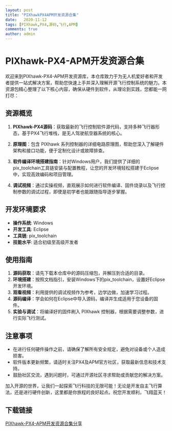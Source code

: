 ```yaml
---
layout: post
title: "PIXhawkPX4APM开发资源合集"
date:   2020-11-12
tags: [PIXhawk,PX4,源码,飞行,APM]
comments: true
author: admin
---
```

# PIXhawk-PX4-APM开发资源合集

欢迎来到PIXhawk-PX4-APM开发资源库，本仓库致力于为无人机爱好者和开发者提供一站式解决方案，帮助您快速上手并深入理解开源飞行控制系统的魅力。本资源包精心整理了以下核心内容，确保从硬件到软件，从理论到实践，您都能一网打尽：

## 资源概览

1. **PIXhawk-PX4源码**：获取最新的飞行控制软件源代码，支持多种飞行器形态，基于PX4飞行堆栈，是无人驾驶航空器系统的核心。

2. **原理图**：包含 PIXhawk 系列控制器的详细电路原理图，帮助您深入了解硬件架构和接口功能，便于定制化设计或故障排查。

3. **软件编译环境搭建指南**：针对Windows用户，我们提供了详细的pix_toolchain工具链安装与配置教程，让您的开发环境轻松搭建于Eclipse中，实现高效编码和项目管理。

4. **调试视频**：通过实操视频，直观展示如何进行软件编译、固件烧录以及飞行控制参数的调试过程，即使是初学者也能跟随指导逐步掌握。

## 开发环境要求

- **操作系统**: Windows
- **开发工具**: Eclipse
- **工具链**: pix_toolchain
- **技能水平**: 适合初级至高级开发者

## 使用指南

1. **源码获取**：请先下载本仓库中的源码压缩包，并解压到合适的目录。
2. **环境搭建**：按照文档指引，安装Windows下的pix_toolchain，设置好Eclipse开发环境。
3. **观看视频**：利用提供的调试视频作为参考，边学边做，加速学习过程。
4. **源码编译**：学会如何在Eclipse中导入源码，编译并生成适用于您设备的固件。
5. **实验与调试**：将编译好的固件刷入 PIXhawk 控制器，根据需要调整参数，进行实际飞行测试。

## 注意事项

- 在进行任何硬件操作之前，请确保了解所有安全规定，避免对设备或个人造成损害。
- 软件版本更新频繁，请适时关注PX4及APM官方社区，获取最新信息和技术支持。
- 鼓励社区交流，遇到问题时，可通过开源社区寻求帮助或贡献您的解决方案。

加入开源的世界，让我们一起探索飞行科技的无限可能！无论是开发自主飞行算法，还是进行硬件创新，这里都是你旅程的良好起点。祝您开发顺利，飞翔蓝天！

## 下载链接

[PIXhawk-PX4-APM开发资源合集分享](https://pan.quark.cn/s/29ee484b0e63)